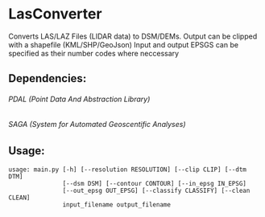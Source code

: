 # LasConverter
Converts LAS/LAZ Files (LIDAR data) to DSM/DEMs.
Output can be clipped with a shapefile (KML/SHP/GeoJson)
Input and output EPSGS can be specified as their number codes where neccessary


## Dependencies:

###### PDAL (Point Data And Abstraction Library)

###### SAGA (System for Automated Geoscentific Analyses)

## Usage:


```           
usage: main.py [-h] [--resolution RESOLUTION] [--clip CLIP] [--dtm DTM]
               [--dsm DSM] [--contour CONTOUR] [--in_epsg IN_EPSG]
               [--out_epsg OUT_EPSG] [--classify CLASSIFY] [--clean CLEAN]
               input_filename output_filename
```
